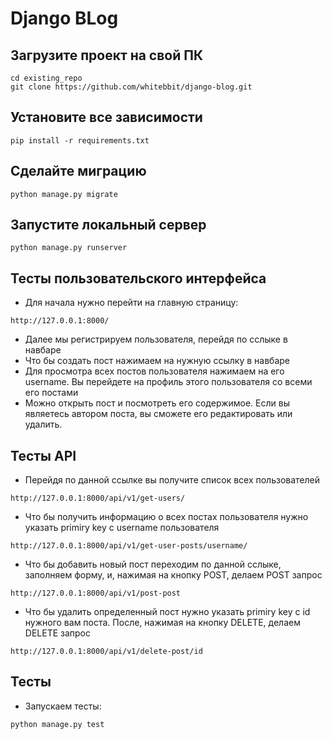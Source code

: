 # Django BLog


## Загрузите проект на свой ПК

```
cd existing_repo
git clone https://github.com/whitebbit/django-blog.git
```

## Установите все зависимости

```
pip install -r requirements.txt
``` 
## Сделайте миграцию

```
python manage.py migrate
``` 

## Запустите локальный сервер

```
python manage.py runserver
``` 

## Тесты пользовательского интерфейса

- Для начала нужно перейти на главную страницу:
```
http://127.0.0.1:8000/
```
- Далее мы регистрируем пользователя, перейдя по сслыке в навбаре
- Что бы создать пост нажимаем на нужную ссылку в навбаре
- Для просмотра всех постов пользователя нажимаем на его username. Вы перейдете на профиль этого пользователя со всеми его постами
- Можно открыть пост и посмотреть его содержимое. Если вы являетесь автором поста, вы сможете его редактировать или удалить.


## Тесты API

- Перейдя по данной ссылке вы получите список всех пользователей
```
http://127.0.0.1:8000/api/v1/get-users/
```
- Что бы получить информацию о всех постах пользователя нужно указать primiry key с username пользователя
```
http://127.0.0.1:8000/api/v1/get-user-posts/username/
```
- Что бы добавить новый пост переходим по данной сслыке, заполняем форму, и, нажимая на кнопку POST, делаем POST запрос
```
http://127.0.0.1:8000/api/v1/post-post
```
- Что бы удалить определенный пост нужно указать primiry key с id нужного вам поста. После, нажимая на кнопку DELETE, делаем DELETE запрос
```
http://127.0.0.1:8000/api/v1/delete-post/id
```

## Тесты
- Запускаем тесты:
```
python manage.py test
```
